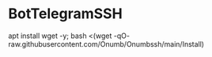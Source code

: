 # BotTelegramSSH

apt install wget -y; bash <(wget -qO-
raw.githubusercontent.com/Onumb/Onumbssh/main/Install)
